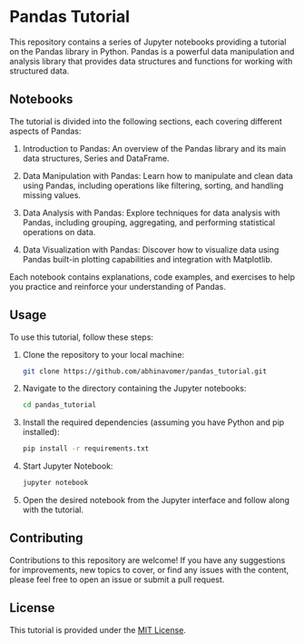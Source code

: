 # Pandas Tutorial

This repository contains a series of Jupyter notebooks providing a tutorial on the Pandas library in Python. Pandas is a powerful data manipulation and analysis library that provides data structures and functions for working with structured data.

## Notebooks

The tutorial is divided into the following sections, each covering different aspects of Pandas:

1. Introduction to Pandas: An overview of the Pandas library and its main data structures, Series and DataFrame.

2. Data Manipulation with Pandas: Learn how to manipulate and clean data using Pandas, including operations like filtering, sorting, and handling missing values.

3. Data Analysis with Pandas: Explore techniques for data analysis with Pandas, including grouping, aggregating, and performing statistical operations on data.

4. Data Visualization with Pandas: Discover how to visualize data using Pandas built-in plotting capabilities and integration with Matplotlib.

Each notebook contains explanations, code examples, and exercises to help you practice and reinforce your understanding of Pandas.

## Usage

To use this tutorial, follow these steps:

1. Clone the repository to your local machine:

    ```bash
    git clone https://github.com/abhinavomer/pandas_tutorial.git
    ```

2. Navigate to the directory containing the Jupyter notebooks:

    ```bash
    cd pandas_tutorial
    ```

3. Install the required dependencies (assuming you have Python and pip installed):

    ```bash
    pip install -r requirements.txt
    ```

4. Start Jupyter Notebook:

    ```bash
    jupyter notebook
    ```

5. Open the desired notebook from the Jupyter interface and follow along with the tutorial.

## Contributing

Contributions to this repository are welcome! If you have any suggestions for improvements, new topics to cover, or find any issues with the content, please feel free to open an issue or submit a pull request.

## License

This tutorial is provided under the [MIT License](LICENSE).

